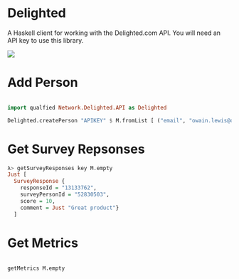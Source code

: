 # Delighted

A Haskell client for working with the Delighted.com API. You will need an API key to use this library.

![](https://dcx14qs33eg2z.cloudfront.net/assets/logos-s5d111f3d38-cec0f8af4719c5b72440a3fbb849ca66.png)

# Add Person

```haskell

import qualfied Network.Delighted.API as Delighted

Delighted.createPerson "APIKEY" $ M.fromList [ ("email", "owain.lewis@owainlewis.com") ]
```

# Get Survey Repsonses

```haskell
λ> getSurveyResponses key M.empty
Just [ 
  SurveyResponse { 
    responseId = "13133762",
    surveyPersonId = "52830503",
    score = 10,
    comment = Just "Great product"}
  ]
```

# Get Metrics

```haskell

getMetrics M.empty
```
